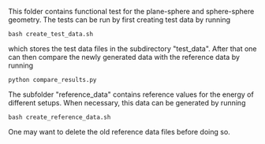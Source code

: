 This folder contains functional test for the plane-sphere and sphere-sphere geometry.
The tests can be run by first creating test data by running

    bash create_test_data.sh

which stores the test data files in the subdirectory "test_data". After that one can then compare the newly generated data with the reference data by running

    python compare_results.py

The subfolder "reference_data" contains reference values for the energy of different setups. When necessary, this data can be generated by running

    bash create_reference_data.sh

One may want to delete the old reference data files before doing so.
